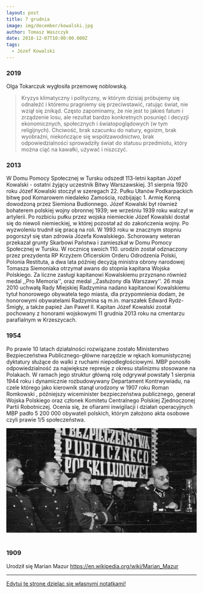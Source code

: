 ```yaml
---
layout: post
title: 7 grudnia
image: img/december/kowalski.jpg
author: Tomasz Waszczyk
date: 2018-12-07T10:00:00.000Z
tags:
  - Józef Kowalski
---
```


### 2019

Olga Tokarczuk wygłosiła przemowę noblowską.

> Kryzys klimatyczny i polityczny, w którym dzisiaj próbujemy się odnaleźć i któremu pragniemy się przeciwstawić, ratując świat, nie wziął się znikąd. Często zapominamy, że nie jest to jakieś fatum i zrządzenie losu, ale rezultat bardzo konkretnych posunięć i decyzji ekonomicznych, społecznych i światopoglądowych (w tym religijnych). Chciwość, brak szacunku do natury, egoizm, brak wyobraźni, niekończące się współzawodnictwo, brak odpowiedzialności sprowadziły świat do statusu przedmiotu, który można ciąć na kawałki, używać i niszczyć.

### 2013

W Domu Pomocy Społecznej w Tursku odszedł 113-letni kapitan Józef Kowalski - ostatni żyjący uczestnik Bitwy Warszawskiej. 31 sierpnia 1920 roku Józef Kowalski stoczył w szeregach 22. Pułku Ułanów Podkarpackich bitwę pod Komarowem niedaleko Zamościa, rozbijając 1. Armię Konną dowodzoną przez Siemiona Budionnego. Józef Kowalski był również bohaterem polskiej wojny obronnej 1939; we wrześniu 1939 roku walczył w artylerii. Po rozbiciu pułku przez wojska niemieckie Józef Kowalski dostał się do niewoli niemieckiej, w której pozostał aż do zakończenia wojny. Po wyzwoleniu trudnił się pracą na roli. W 1993 roku w znacznym stopniu pogorszył się stan zdrowia Józefa Kowalskiego. Schorowany weteran przekazał grunty Skarbowi Państwa i zamieszkał w Domu Pomocy Społecznej w Tursku. W rocznicę swoich 110. urodzin został odznaczony przez prezydenta RP Krzyżem Oficerskim Orderu Odrodzenia Polski, Polonia Restituta, a dwa lata później decyzją ministra obrony narodowej Tomasza Siemoniaka otrzymał awans do stopnia kapitana Wojska Polskiego. Za liczne zasługi kapitanowi Kowalskiemu przyznano również medal ,,Pro Memoria'', oraz medal ,,Zasłużony dla Warszawy''. 26 maja 2010 uchwałą Rady Miejskiej Radzymina nadano kapitanowi Kowalskiemu tytuł honorowego obywatela tego miasta, dla przypomnienia dodam, że honorowymi obywatelami Radzymina są m.in. marszałek Edward Rydz-Śmigły, a także papież Jan Paweł II. Kapitan Józef Kowalski został pochowany z honorami wojskowymi 11 grudnia 2013 roku na cmentarzu parafialnym w Krzeszycach.

### 1954

Po prawie 10 latach działalności rozwiązane zostało Ministerstwo Bezpieczeństwa Publicznego-główne narzędzie w rękach komunistycznej dyktatury służące do walki z ruchami niepodległościowymi. MBP ponosiło odpowiedzialność za największe represje z okresu stalinizmu stosowane na Polakach. W ramach jego struktur główną rolę odgrywał powstały 1 sierpnia 1944 roku i dynamicznie rozbudowywany Departament Kontrwywiadu, na czele którego jako kierownik stanął urodzony w 1907 roku Roman Romkowski , późniejszy wiceminister bezpieczeństwa publicznego, generał Wojska Polskiego oraz członek Komitetu Centralnego Polskiej Zjednoczonej Partii Robotniczej.
Ocenia się, że ofiarami inwigilacji i działań operacyjnych MBP padło 5 200 000 obywateli polskich, którym założono akta osobowe czyli prawie 1/5 społeczeństwa.

<img src="./img/december/mbp.jpg"/><br><br>

### 1909

Urodził się Marian Mazur https://en.wikipedia.org/wiki/Marian_Mazur

---

<a href="https://github.com/TomaszWaszczyk/historia.waszczyk.com/edit/master/src/content/december-7.md" target="_blank">Edytuj tę stronę dzieląc się własnymi notatkami!</a>
